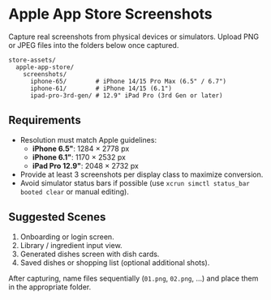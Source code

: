 # Apple App Store Screenshots

Capture real screenshots from physical devices or simulators. Upload PNG or JPEG files into the folders below once captured.

```
store-assets/
  apple-app-store/
    screenshots/
      iphone-65/        # iPhone 14/15 Pro Max (6.5" / 6.7")
      iphone-61/        # iPhone 14/15 (6.1")
      ipad-pro-3rd-gen/ # 12.9" iPad Pro (3rd Gen or later)
```

## Requirements
- Resolution must match Apple guidelines:
  - **iPhone 6.5"**: 1284 × 2778 px
  - **iPhone 6.1"**: 1170 × 2532 px
  - **iPad Pro 12.9"**: 2048 × 2732 px
- Provide at least 3 screenshots per display class to maximize conversion.
- Avoid simulator status bars if possible (use `xcrun simctl status_bar booted clear` or manual editing).

## Suggested Scenes
1. Onboarding or login screen.
2. Library / ingredient input view.
3. Generated dishes screen with dish cards.
4. Saved dishes or shopping list (optional additional shots).

After capturing, name files sequentially (`01.png`, `02.png`, …) and place them in the appropriate folder.
